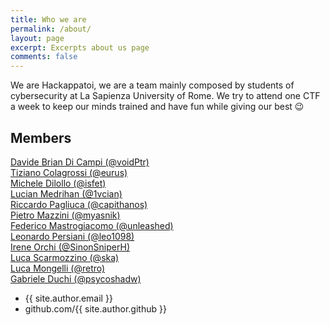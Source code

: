 ```yaml
---
title: Who we are
permalink: /about/
layout: page
excerpt: Excerpts about us page
comments: false
---
```


We are Hackappatoi, we are a team mainly composed by students of cybersecurity at La Sapienza University of Rome. We try to attend one CTF a week to keep our minds trained and have fun while giving our best 😉  

## Members

 [Davide Brian Di Campi (@voidPtr)](/voidptr/)  
 [Tiziano Colagrossi (@eurus)](/eurus/)   
 [Michele Dilollo (@isfet)](/isfet/)  
 [Lucian Medrihan (@1vcian)](/1vcian/)  
 [Riccardo Pagliuca (@capithanos)](/capithanos/)   
 [Pietro Mazzini (@myasnik)](/myasnik/)    
 [Federico Mastrogiacomo (@unleashed)](/unleashed/)   
 [Leonardo Persiani (@leo1098)](/leo1098/)   
 [Irene Orchi (@SinonSniperH)](/SinonSniperH/)   
 [Luca Scarmozzino (@ska)](/ska/)  
 [Luca Mongelli (@retro)](/retro/)  
 [Gabriele Duchi (@psycoshadw)](/psycoshadw/)
 
 
 

- {{ site.author.email }}
- github.com/{{ site.author.github }}
